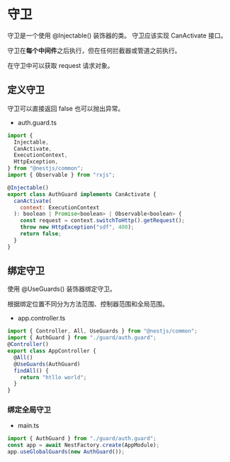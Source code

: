 <author-info date="1630995343871"></author-info>

# 守卫

守卫是一个使用 @Injectable() 装饰器的类。 守卫应该实现 CanActivate 接口。

守卫在**每个中间件**之后执行，但在任何拦截器或管道之前执行。

在守卫中可以获取 request 请求对象。

## 定义守卫

守卫可以直接返回 false 也可以抛出异常。

- auth.guard.ts

```js
import {
  Injectable,
  CanActivate,
  ExecutionContext,
  HttpException,
} from "@nestjs/common";
import { Observable } from "rxjs";

@Injectable()
export class AuthGuard implements CanActivate {
  canActivate(
    context: ExecutionContext
  ): boolean | Promise<boolean> | Observable<boolean> {
    const request = context.switchToHttp().getRequest();
    throw new HttpException("sdf", 400);
    return false;
  }
}
```

## 绑定守卫

使用 @UseGuards() 装饰器绑定守卫。

根据绑定位置不同分为方法范围、控制器范围和全局范围。

- app.controller.ts

```js
import { Controller, All, UseGuards } from "@nestjs/common";
import { AuthGuard } from "./guard/auth.guard";
@Controller()
export class AppController {
  @All()
  @UseGuards(AuthGuard)
  findAll() {
    return "htllo world";
  }
}
```

### 绑定全局守卫

- main.ts

```js
import { AuthGuard } from "./guard/auth.guard";
const app = await NestFactory.create(AppModule);
app.useGlobalGuards(new AuthGuard());
```
